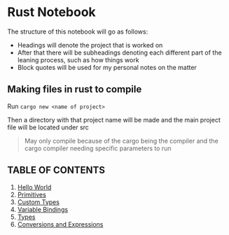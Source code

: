 # Rust Notebook

The structure of this notebook will go as follows:

- Headings will denote the project that is worked on
- After that there will be subheadings denoting each different part of the leaning process, such as how things work
- Block quotes will be used for my personal notes on the matter

## Making files in rust to compile

Run `cargo new <name of project>`

Then a directory with that project name will be made and the main project file will be located under src
> May only compile because of the cargo being the compiler and the cargo compiler needing specific parameters to run

## TABLE OF CONTENTS

1. [Hello World](https://github.com/AbelLagonell/Rust_Learning/blob/main/RustNotebook/HelloWorld.md)
2. [Primitives](https://github.com/AbelLagonell/Rust_Learning/blob/main/RustNotebook/Primitives.md)
3. [Custom Types](https://github.com/AbelLagonell/Rust_Learning/blob/main/RustNotebook/CustomTypes.md)
4. [Variable Bindings](https://github.com/AbelLagonell/Rust_Learning/blob/main/RustNotebook/VariableBindings.md)
5. [Types](https://github.com/AbelLagonell/Rust_Learning/blob/main/RustNotebook/Types.md)
6. [Conversions and Expressions](https://github.com/AbelLagonell/Rust_Learning/blob/main/RustNotebook/ConversionAndExpression.md)
